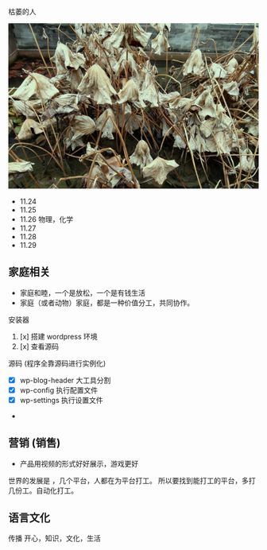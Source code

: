 

枯萎的人

![](images/2022-11-24-07-49-13.png)


- 11.24
- 11.25
- 11.26 物理，化学
- 11.27 
- 11.28
- 11.29


## 家庭相关

- 家庭和睦，一个是放松，一个是有钱生活
- 家庭（或者动物）家庭，都是一种价值分工，共同协作。


安装器


1. [x] 搭建 wordpress 环境
2. [x] 查看源码


源码 (程序全靠源码进行实例化)

- [x] wp-blog-header  大工具分割
- [x] wp-config 执行配置文件
- [x] wp-settings 执行设置文件
- 


## 营销 (销售)

- 产品用视频的形式好好展示，游戏更好

世界的发展是 ，几个平台，人都在为平台打工。
所以要找到能打工的平台，多打几份工。自动化打工。


## 语言文化

传播 开心，知识，文化，生活

